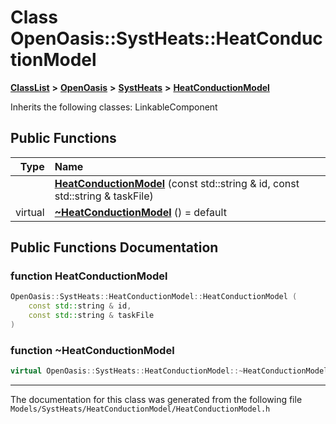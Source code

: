 

# Class OpenOasis::SystHeats::HeatConductionModel



[**ClassList**](annotated.md) **>** [**OpenOasis**](namespace_open_oasis.md) **>** [**SystHeats**](namespace_open_oasis_1_1_syst_heats.md) **>** [**HeatConductionModel**](class_open_oasis_1_1_syst_heats_1_1_heat_conduction_model.md)








Inherits the following classes: LinkableComponent


































## Public Functions

| Type | Name |
| ---: | :--- |
|   | [**HeatConductionModel**](#function-heatconductionmodel) (const std::string & id, const std::string & taskFile) <br> |
| virtual  | [**~HeatConductionModel**](#function-heatconductionmodel) () = default<br> |




























## Public Functions Documentation




### function HeatConductionModel 

```C++
OpenOasis::SystHeats::HeatConductionModel::HeatConductionModel (
    const std::string & id,
    const std::string & taskFile
) 
```






### function ~HeatConductionModel 

```C++
virtual OpenOasis::SystHeats::HeatConductionModel::~HeatConductionModel () = default
```




------------------------------
The documentation for this class was generated from the following file `Models/SystHeats/HeatConductionModel/HeatConductionModel.h`

